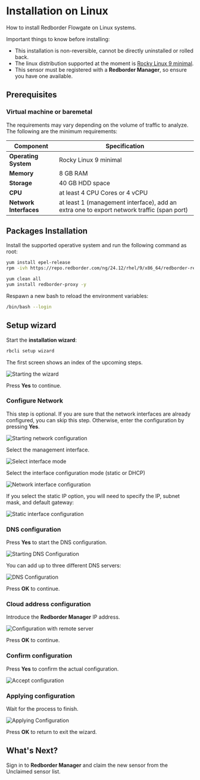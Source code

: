 # Installation on Linux

How to install Redborder Flowgate on Linux systems.

Important things to know before installing:

- This installation is non-reversible, cannot be directly uninstalled or rolled back.
- The linux distribution supported at the moment is [Rocky Linux 9 minimal](https://rockylinux.org/download).
- This sensor must be registered with a **Redborder Manager**, so ensure you have one available.

## Prerequisites

### Virtual machine or baremetal

The requirements may vary depending on the volume of traffic to analyze. The following are the minimum requirements:

| **Component**      | **Specification**                                     |
|--------------------|-------------------------------------------------------|
| **Operating System** | Rocky Linux 9 minimal                               |
| **Memory**         | 8 GB RAM                                              |
| **Storage**        | 40 GB HDD space                                       |
| **CPU**            | at least 4 CPU Cores or 4 vCPU                        |
| **Network Interfaces**  | at least 1 (management interface), add an extra one to export network traffic (span port)     |

## Packages Installation

Install the supported operative system and run the following command as root:

``` bash title="Repositories installation"
yum install epel-release
rpm -ivh https://repo.redborder.com/ng/24.12/rhel/9/x86_64/redborder-repo-24.12-0.0.1-1.el9.rb.noarch.rpm
```
``` bash title="Install redborder-proxy package"
yum clean all
yum install redborder-proxy -y
```

Respawn a new bash to reload the environment variables:

``` bash title="Bash reload"
/bin/bash --login
```

## Setup wizard

Start the **installation wizard**:

``` bash title="Installation wizard command"
rbcli setup wizard
```

The first screen shows an index of the upcoming steps.

![Starting the wizard](images/ch02_001.png)

Press **Yes** to continue.

### Configure Network

This step is optional. If you are sure that the network interfaces are already configured, you can skip this step. Otherwise, enter the configuration by pressing **Yes**.

![Starting network configuration](images/ch02_002.png)

Select the management interface.

![Select interface mode](images/ch02_003.png)

Select the interface configuration mode (static or DHCP)

![Network interface configuration](images/ch02_004.png)

If you select the static IP option, you will need to specify the IP, subnet mask, and default gateway:

![Static interface configuration](images/ch02_005.png)

### DNS configuration

Press **Yes** to start the DNS configuration.

![Starting DNS Configuration](images/ch02_006.png)

You can add up to three different DNS servers:

![DNS Configuration](images/ch02_007.png)

Press **OK** to continue.

### Cloud address configuration

Introduce the **Redborder Manager** IP address.

![Configuration with remote server](images/ch02_008.png)

Press **OK** to continue.

### Confirm configuration

Press **Yes** to confirm the actual configuration.

![Accept configuration](images/ch02_009.png)

### Applying configuration

Wait for the process to finish.

![Applying Configuration](images/ch02_010.png)

Press **OK** to return to exit the wizard.

## What's Next?

Sign in to **Redborder Manager** and claim the new sensor from the Unclaimed sensor list.
